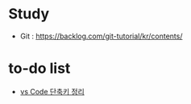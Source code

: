 # Study

* Git : <https://backlog.com/git-tutorial/kr/contents/>






# to-do list

- [vs Code 단축키 정리](https://byul91oh.tistory.com/113?category=1037401)
